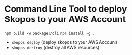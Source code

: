 # Command Line Tool to deploy Skopos to your AWS Account

`npm build -w packages/cli`
`npm install -g .`
- `skopos deploy`  (deploy skopos to your AWS Account)
- `skopos destroy` (destroy all AWS resources)